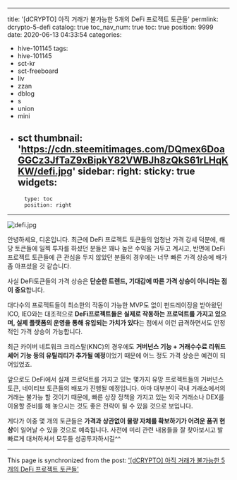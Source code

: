 
---
title: '[dCRYPTO] 아직 거래가 불가능한 5개의 DeFi 프로젝트 토큰들'
permlink: dcrypto-5-defi
catalog: true
toc_nav_num: true
toc: true
position: 9999
date: 2020-06-13 04:33:54
categories:
- hive-101145
tags:
- hive-101145
- sct-kr
- sct-freeboard
- liv
- zzan
- dblog
- s
- union
- mini
- sct
thumbnail: 'https://cdn.steemitimages.com/DQmex6DoaGGCz3JfTaZ9xBipkY82VWBJh8zQkS61rLHqKKW/defi.jpg'
sidebar:
    right:
        sticky: true
widgets:
    -
        type: toc
        position: right
---


![defi.jpg](https://cdn.steemitimages.com/DQmex6DoaGGCz3JfTaZ9xBipkY82VWBJh8zQkS61rLHqKKW/defi.jpg)

안녕하세요, 디온입니다. 최근에 DeFi 프로젝트 토큰들의 엄청난 가격 강세 덕분에, 해당 토큰들에 일찍 투자를 하셨던 분들은 꽤나 높은 수익을 거두고 계시고, 반면에 DeFi 프로젝트 토큰들에 큰 관심을 두지 않았던 분들의 경우에는 너무 빠른 가격 상승에 배가 좀 아프셨을 것 같습니다.

사실 DeFi토큰들의 가격 상승은 **단순한 트렌드, 기대감에 따른 가격 상승이 아니라는 점이 중요**합니다. 

대다수의 프로젝트들이 최소한의 작동이 가능한 MVP도 없이 펀드레이징을 받아왔던 ICO, IEO와는 대조적으로 **DeFi프로젝트들은 실제로 작동하는 프로덕트를 가지고 있으며, 실제 플랫폼의 운영을 통해 유입되는 가치가 있다**는 점에서 이런 급격하면서도 안정적인 가격 상승이 가능합니다.

최근 카이버 네트워크 크리스탈(KNC)의 경우에도 **거버넌스 기능 + 거래수수료 리워드 셰어 기능 등의 유틸리티가 추가될 예정**이었기 때문에 어느 정도 가격 상승은 예견이 되어있었죠.

앞으로도 DeFi에서 실제 프로덕트를 가지고 있는 몇가지 유망 프로젝트들의 거버넌스 토큰, 네이티브 토큰들의 배포가 진행될 예정입니다. 아마 대부분이 국내 거래소에서의 거래는 불가능 할 것이기 때문에, 빠른 상장 정책을 가지고 있는 외국 거래소나 DEX를 이용할 준비를 해 놓으시는 것도 좋은 전략이 될 수 있을 것으로 보입니다.

게다가 이중 몇 개의 토큰들은 **가격과 상관없이 물량 자체를 확보하기가 어려운 품귀 현상**이 일어날 수 있을 것으로 예측됩니다. 사전에 미리 관련 내용들을 잘 찾아보시고 발 빠르게 대처하셔서 모두들 성공투자하시길^^

- - -

This page is synchronized from the post: ['[dCRYPTO] 아직 거래가 불가능한 5개의 DeFi 프로젝트 토큰들'](https://steemit.com/@donekim/dcrypto-5-defi)
